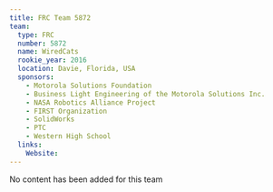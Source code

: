 ```yaml
---
title: FRC Team 5872
team:
  type: FRC
  number: 5872
  name: WiredCats
  rookie_year: 2016
  location: Davie, Florida, USA
  sponsors:
    - Motorola Solutions Foundation
    - Business Light Engineering of the Motorola Solutions Inc.
    - NASA Robotics Alliance Project
    - FIRST Organization
    - SolidWorks
    - PTC
    - Western High School
  links:
    Website: 
---
```

No content has been added for this team